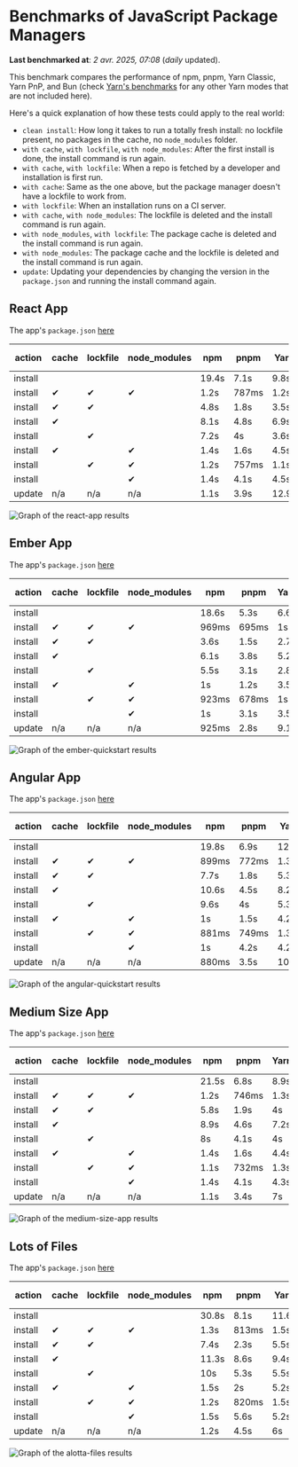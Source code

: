 # Benchmarks of JavaScript Package Managers

**Last benchmarked at**: _2 avr. 2025, 07:08_ (_daily_ updated).

This benchmark compares the performance of npm, pnpm, Yarn Classic, Yarn PnP, and Bun (check [Yarn's benchmarks](https://yarnpkg.com/benchmarks) for any other Yarn modes that are not included here).

Here's a quick explanation of how these tests could apply to the real world:

- `clean install`: How long it takes to run a totally fresh install: no lockfile present, no packages in the cache, no `node_modules` folder.
- `with cache`, `with lockfile`, `with node_modules`: After the first install is done, the install command is run again.
- `with cache`, `with lockfile`: When a repo is fetched by a developer and installation is first run.
- `with cache`: Same as the one above, but the package manager doesn't have a lockfile to work from.
- `with lockfile`: When an installation runs on a CI server.
- `with cache`, `with node_modules`: The lockfile is deleted and the install command is run again.
- `with node_modules`, `with lockfile`: The package cache is deleted and the install command is run again.
- `with node_modules`: The package cache and the lockfile is deleted and the install command is run again.
- `update`: Updating your dependencies by changing the version in the `package.json` and running the install command again.

## React App

The app's `package.json` [here](./fixtures/react-app/package.json)

| action  | cache | lockfile | node_modules| npm | pnpm | Yarn | Yarn PnP | Bun |
| ---     | ---   | ---      | ---         | --- | ---  | ---  | ---      | --- |
| install |       |          |             | 19.4s | 7.1s | 9.8s | 4.5s | 1.6s |
| install | ✔     | ✔        | ✔           | 1.2s | 787ms | 1.2s | n/a | 36ms |
| install | ✔     | ✔        |             | 4.8s | 1.8s | 3.5s | 972ms | 459ms |
| install | ✔     |          |             | 8.1s | 4.8s | 6.9s | 4.3s | 445ms |
| install |       | ✔        |             | 7.2s | 4s | 3.6s | 977ms | 427ms |
| install | ✔     |          | ✔           | 1.4s | 1.6s | 4.5s | n/a | 34ms |
| install |       | ✔        | ✔           | 1.2s | 757ms | 1.1s | n/a | 31ms |
| install |       |          | ✔           | 1.4s | 4.1s | 4.5s | n/a | 31ms |
| update  | n/a | n/a | n/a | 1.1s | 3.9s | 12.9s | 6.4s | 36ms |

<img alt="Graph of the react-app results" src="results/img/react-app.svg" />

## Ember App

The app's `package.json` [here](./fixtures/ember-quickstart/package.json)

| action  | cache | lockfile | node_modules| npm | pnpm | Yarn | Yarn PnP | Bun |
| ---     | ---   | ---      | ---         | --- | ---  | ---  | ---      | --- |
| install |       |          |             | 18.6s | 5.3s | 6.6s | 3.7s | 1.1s |
| install | ✔     | ✔        | ✔           | 969ms | 695ms | 1s | n/a | 28ms |
| install | ✔     | ✔        |             | 3.6s | 1.5s | 2.7s | 863ms | 366ms |
| install | ✔     |          |             | 6.1s | 3.8s | 5.2s | 3.3s | 381ms |
| install |       | ✔        |             | 5.5s | 3.1s | 2.8s | 863ms | 350ms |
| install | ✔     |          | ✔           | 1s | 1.2s | 3.5s | n/a | 28ms |
| install |       | ✔        | ✔           | 923ms | 678ms | 1s | n/a | 26ms |
| install |       |          | ✔           | 1s | 3.1s | 3.5s | n/a | 25ms |
| update  | n/a | n/a | n/a | 925ms | 2.8s | 9.1s | 4.7s | 28ms |

<img alt="Graph of the ember-quickstart results" src="results/img/ember-quickstart.svg" />

## Angular App

The app's `package.json` [here](./fixtures/angular-quickstart/package.json)

| action  | cache | lockfile | node_modules| npm | pnpm | Yarn | Yarn PnP | Bun |
| ---     | ---   | ---      | ---         | --- | ---  | ---  | ---      | --- |
| install |       |          |             | 19.8s | 6.9s | 12s | 4.5s | 1.8s |
| install | ✔     | ✔        | ✔           | 899ms | 772ms | 1.3s | n/a | 30ms |
| install | ✔     | ✔        |             | 7.7s | 1.8s | 5.3s | 1.2s | 892ms |
| install | ✔     |          |             | 10.6s | 4.5s | 8.2s | 4.1s | 840ms |
| install |       | ✔        |             | 9.6s | 4s | 5.3s | 1.1s | 835ms |
| install | ✔     |          | ✔           | 1s | 1.5s | 4.2s | n/a | 29ms |
| install |       | ✔        | ✔           | 881ms | 749ms | 1.3s | n/a | 27ms |
| install |       |          | ✔           | 1s | 4.2s | 4.2s | n/a | 27ms |
| update  | n/a | n/a | n/a | 880ms | 3.5s | 10.6s | 4.3s | 33ms |

<img alt="Graph of the angular-quickstart results" src="results/img/angular-quickstart.svg" />

## Medium Size App

The app's `package.json` [here](./fixtures/medium-size-app/package.json)

| action  | cache | lockfile | node_modules| npm | pnpm | Yarn | Yarn PnP | Bun |
| ---     | ---   | ---      | ---         | --- | ---  | ---  | ---      | --- |
| install |       |          |             | 21.5s | 6.8s | 8.9s | 4.6s | 1.5s |
| install | ✔     | ✔        | ✔           | 1.2s | 746ms | 1.3s | n/a | 33ms |
| install | ✔     | ✔        |             | 5.8s | 1.9s | 4s | 1.1s | 511ms |
| install | ✔     |          |             | 8.9s | 4.6s | 7.2s | 4.2s | 472ms |
| install |       | ✔        |             | 8s | 4.1s | 4s | 1.1s | 475ms |
| install | ✔     |          | ✔           | 1.4s | 1.6s | 4.4s | n/a | 32ms |
| install |       | ✔        | ✔           | 1.1s | 732ms | 1.3s | n/a | 29ms |
| install |       |          | ✔           | 1.4s | 4.1s | 4.3s | n/a | 28ms |
| update  | n/a | n/a | n/a | 1.1s | 3.4s | 7s | 4.3s | 40ms |

<img alt="Graph of the medium-size-app results" src="results/img/medium-size-app.svg" />

## Lots of Files

The app's `package.json` [here](./fixtures/alotta-files/package.json)

| action  | cache | lockfile | node_modules| npm | pnpm | Yarn | Yarn PnP | Bun |
| ---     | ---   | ---      | ---         | --- | ---  | ---  | ---      | --- |
| install |       |          |             | 30.8s | 8.1s | 11.6s | 5.5s | 1.9s |
| install | ✔     | ✔        | ✔           | 1.3s | 813ms | 1.5s | n/a | 40ms |
| install | ✔     | ✔        |             | 7.4s | 2.3s | 5.5s | 1.3s | 741ms |
| install | ✔     |          |             | 11.3s | 8.6s | 9.4s | 5s | 742ms |
| install |       | ✔        |             | 10s | 5.3s | 5.5s | 1.3s | 723ms |
| install | ✔     |          | ✔           | 1.5s | 2s | 5.2s | n/a | 40ms |
| install |       | ✔        | ✔           | 1.2s | 820ms | 1.5s | n/a | 37ms |
| install |       |          | ✔           | 1.5s | 5.6s | 5.2s | n/a | 37ms |
| update  | n/a | n/a | n/a | 1.2s | 4.5s | 6s | 5s | 103ms |

<img alt="Graph of the alotta-files results" src="results/img/alotta-files.svg" />
